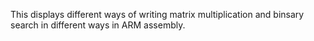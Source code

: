 This displays different ways of writing matrix multiplication and binsary search in different ways in ARM assembly.
